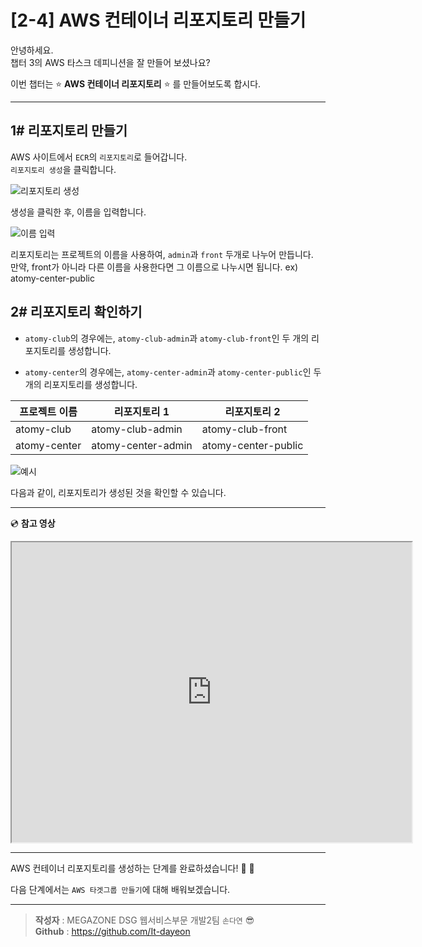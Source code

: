 # [2-4] AWS 컨테이너 리포지토리 만들기

안녕하세요.       
챕터 3의 AWS 타스크 데피니션을 잘 만들어 보셨나요?

이번 챕터는 :star: **AWS 컨테이너 리포지토리** :star: 를 만들어보도록 합시다.

---
## 1# 리포지토리 만들기

AWS 사이트에서 `ECR`의 `리포지토리`로 들어갑니다.           
`리포지토리 생성`을 클릭합니다.

![리포지토리 생성](https://user-images.githubusercontent.com/54167990/65406626-0c19a000-de1b-11e9-8996-d78b6f14fb2e.PNG)

생성을 클릭한 후, 이름을 입력합니다.

![이름 입력](https://user-images.githubusercontent.com/54167990/65406902-cc9f8380-de1b-11e9-95e7-0206e2ef879e.PNG)

리포지토리는 프로젝트의 이름을 사용하여, `admin`과 `front` 두개로 나누어 만듭니다.                
만약, front가 아니라 다른 이름을 사용한다면 그 이름으로 나누시면 됩니다. ex) atomy-center-public

## 2# 리포지토리 확인하기

- `atomy-club`의 경우에는, `atomy-club-admin`과 `atomy-club-front`인 두 개의 리포지토리를 생성합니다.            

- `atomy-center`의 경우에는, `atomy-center-admin`과 `atomy-center-public`인 두 개의 리포지토리를 생성합니다.   

프로젝트 이름 | 리포지토리 1 | 리포지토리 2     
----| ----| ----
atomy-club | atomy-club-admin | atomy-club-front
atomy-center | atomy-center-admin | atomy-center-public


![예시](https://user-images.githubusercontent.com/54167990/65407285-0624be80-de1d-11e9-94f5-8e1d6f5054d9.PNG)

다음과 같이, 리포지토리가 생성된 것을 확인할 수 있습니다.

---

:cd: **참고 영상**

<iframe src="https://drive.google.com/file/d/1Epa_Sy9yRwhY3-z06XARPTDHDCt4ygaD/preview" width="640" height="480"></iframe>

---

AWS 컨테이너 리포지토리를 생성하는 단계를 완료하셨습니다! :clap: :clap:

다음 단계에서는 `AWS 타겟그룹 만들기`에 대해 배워보겠습니다.

---

> **작성자** : MEGAZONE DSG 웹서비스부문 개발2팀 `손다연` :sunglasses:            
> **Github** : https://github.com/It-dayeon
